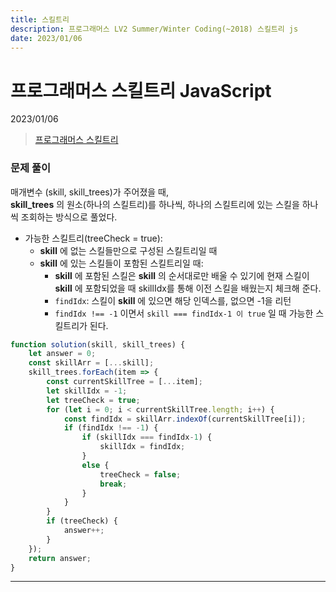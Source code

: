```yaml
---
title: 스킬트리
description: 프로그래머스 LV2 Summer/Winter Coding(~2018) 스킬트리 js
date: 2023/01/06
---
```


# 프로그래머스 스킬트리 JavaScript
<div class="flex justify-end text-sm">2023/01/06</div>

> <a href="https://school.programmers.co.kr/learn/courses/30/lessons/49993" target="_blank" class="font-bold">프로그래머스 스킬트리</a>

### 문제 풀이
매개변수 (skill, skill_trees)가 주어졌을 때,  
**skill_trees** 의 원소(하나의 스킬트리)를 하나씩, 하나의 스킬트리에 있는 스킬을 하나씩 조회하는 방식으로 풀었다.
- 가능한 스킬트리(treeCheck = true):
    - **skill** 에 없는 스킬들만으로 구성된 스킬트리일 때 
    - **skill** 에 있는 스킬들이 포함된 스킬트리일 때:
        - **skill** 에 포함된 스킬은 **skill** 의 순서대로만 배울 수 있기에 현재 스킬이 **skill** 에 포함되었을 때 skillIdx를 통해 이전 스킬을 배웠는지 체크해 준다.
        - `findIdx`: 스킬이 **skill** 에 있으면 해당 인덱스를, 없으면 -1을 리턴
        - `findIdx !== -1` 이면서 `skill === findIdx-1 이 true` 일 때 가능한 스킬트리가 된다.  


``` js
function solution(skill, skill_trees) {
    let answer = 0;
    const skillArr = [...skill];
    skill_trees.forEach(item => {
        const currentSkillTree = [...item];
        let skillIdx = -1;
        let treeCheck = true;
        for (let i = 0; i < currentSkillTree.length; i++) {
            const findIdx = skillArr.indexOf(currentSkillTree[i]);
            if (findIdx !== -1) {
                if (skillIdx === findIdx-1) {
                    skillIdx = findIdx;
                }
                else {
                    treeCheck = false;
                    break;
                }
            }
        }
        if (treeCheck) {
            answer++;
        }
    });
    return answer;
}
```

---
